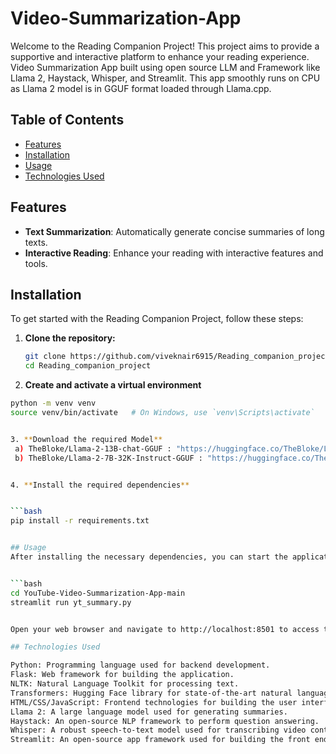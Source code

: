 # Video-Summarization-App
Welcome to the Reading Companion Project! This project aims to provide a supportive and interactive platform to enhance your reading experience. 
Video Summarization App built using open source LLM and Framework like Llama 2, Haystack, Whisper, and Streamlit. This app smoothly runs on CPU as Llama 2 model is in GGUF format loaded through Llama.cpp.

## Table of Contents

- [Features](#features)
- [Installation](#installation)
- [Usage](#usage)
- [Technologies Used](#technologies-used)

## Features

- **Text Summarization**: Automatically generate concise summaries of long texts.
- **Interactive Reading**: Enhance your reading with interactive features and tools.

## Installation

To get started with the Reading Companion Project, follow these steps:

1. **Clone the repository:**

   ```bash
   git clone https://github.com/viveknair6915/Reading_companion_project.git
   cd Reading_companion_project

2. **Create and activate a virtual environment**

```bash
python -m venv venv
source venv/bin/activate   # On Windows, use `venv\Scripts\activate`


3. **Download the required Model**
 a) TheBloke/Llama-2-13B-chat-GGUF : "https://huggingface.co/TheBloke/Llama-2-13B-chat-GGUF/blob/main/llama-2-13b-chat.Q4_K_S.gguf"
 b) TheBloke/Llama-2-7B-32K-Instruct-GGUF : "https://huggingface.co/TheBloke/Llama-2-7B-32K-Instruct-GGUF/blob/main/llama-2-7b-32k-instruct.Q4_K_S.gguf"


4. **Install the required dependencies**


```bash
pip install -r requirements.txt


## Usage
After installing the necessary dependencies, you can start the application by running:


```bash
cd YouTube-Video-Summarization-App-main
streamlit run yt_summary.py


Open your web browser and navigate to http://localhost:8501 to access the Reading Companion interface.

## Technologies Used

Python: Programming language used for backend development.
Flask: Web framework for building the application.
NLTK: Natural Language Toolkit for processing text.
Transformers: Hugging Face library for state-of-the-art natural language processing.
HTML/CSS/JavaScript: Frontend technologies for building the user interface.
Llama 2: A large language model used for generating summaries.
Haystack: An open-source NLP framework to perform question answering.
Whisper: A robust speech-to-text model used for transcribing video content.
Streamlit: An open-source app framework used for building the front end of the application.
